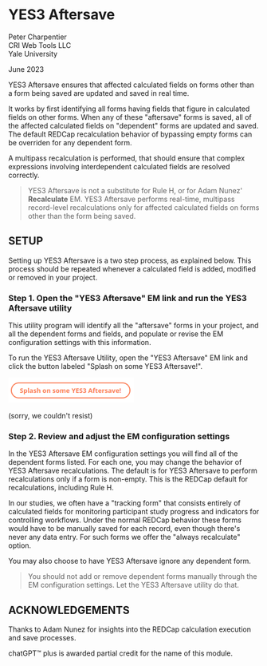 # YES3 Aftersave

Peter Charpentier
<br>CRI Web Tools LLC
<br>Yale University

June 2023

YES3 Aftersave ensures that affected calculated fields on forms other than a form being saved are updated and saved in real time.

It works by first identifying all forms having fields that figure in calculated fields on other forms. When any of these "aftersave" forms is saved, all of the affected calculated fields on "dependent" forms are updated and saved. The default REDCap recalculation behavior of bypassing empty forms can be overriden for any dependent form.

A multipass recalculation is performed, that should ensure that complex expressions involving interdependent calculated fields are resolved correctly.

> YES3 Aftersave is not a substitute for Rule H, or for Adam Nunez' **Recalculate** EM. YES3 Aftersave performs real-time, multipass record-level recalculations only for affected calculated fields on forms other than the form being saved.

## SETUP

Setting up YES3 Aftersave is a two step process, as explained below. This process should be repeated whenever a calculated field is added, modified or removed in your project.

### Step 1. Open the "YES3 Aftersave" EM link and run the YES3 Aftersave utility

This utility program will identify all the "aftersave" forms in your project, and all the dependent forms and fields, and populate or revise the EM configuration settings with this information.

To run the YES3 Aftersave Utility, open the "YES3 Aftersave" EM link and click the button labeled "Splash on some YES3 Aftersave!".

![image of the button to run the YES3 Aftersave utility](./media/splash-on.png)

 (sorry, we couldn't resist)

### Step 2. Review and adjust the EM configuration settings

In the YES3 Aftersave EM configuration settings you will find all of the dependent forms listed. For each one, you may change the behavior of YES3 Aftersave recalculations. The default is for YES3 Aftersave to perform recalculations only if a form is non-empty. This is the REDCap default for recalculations, including Rule H. 

In our studies, we often have a "tracking form" that consists entirely of calculated fields for monitoring participant study progress and indicators for controlling workflows. Under the normal REDCap behavior these forms would have to be manually saved for each record, even though there's never any data entry. For such forms we offer the "always recalculate" option.

You may also choose to have YES3 Aftersave ignore any dependent form.

> You should not add or remove dependent forms manually through the EM configuration settings. Let the YES3 Aftersave utility do that.

## ACKNOWLEDGEMENTS

Thanks to Adam Nunez for insights into the REDCap calculation execution and save processes.

chatGPT:tm: plus is awarded partial credit for the name of this module.